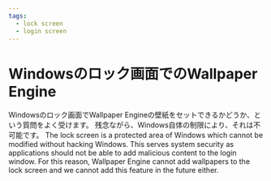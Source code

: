 ```yaml
---
tags:
  - lock screen
  - login screen
---
```


# Windowsのロック画面でのWallpaper Engine

Windowsのロック画面でWallpaper Engineの壁紙をセットできるかどうか、という質問をよく受けます。 残念ながら、Windows自体の制限により、それは不可能です。 The lock screen is a protected area of Windows which cannot be modified without hacking Windows. This serves system security as applications should not be able to add malicious content to the login window. For this reason, Wallpaper Engine cannot add wallpapers to the lock screen and we cannot add this feature in the future either.